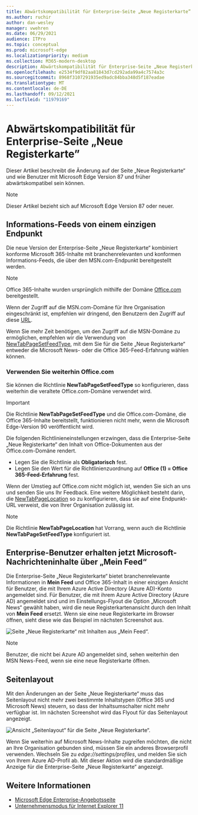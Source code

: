 ```yaml
---
title: Abwärtskompatibilität für Enterprise-Seite „Neue Registerkarte”
ms.author: ruchir
author: dan-wesley
manager: vwehren
ms.date: 06/29/2021
audience: ITPro
ms.topic: conceptual
ms.prod: microsoft-edge
ms.localizationpriority: medium
ms.collection: M365-modern-desktop
description: Abwärtskompatibilität für Enterprise-Seite „Neue Registerkarte”
ms.openlocfilehash: e2534f9df82aa81843d7cd292ada99a4c7574a3c
ms.sourcegitcommit: 8968f3107291935ed9adc84bba348d5f187eadae
ms.translationtype: MT
ms.contentlocale: de-DE
ms.lasthandoff: 09/12/2021
ms.locfileid: "11979169"
---
```

# <a name="backwards-compatibility-for-the-enterprise-new-tab-page"></a>Abwärtskompatibilität für Enterprise-Seite „Neue Registerkarte”

Dieser Artikel beschreibt die Änderung auf der Seite „Neue Registerkarte“ und wie Benutzer mit Microsoft Edge Version 87 und früher abwärtskompatibel sein können.

> [!NOTE]
> Dieser Artikel bezieht sich auf Microsoft Edge Version 87 oder neuer.

## <a name="information-feeds-from-single-endpoint"></a>Informations-Feeds von einem einzigen Endpunkt

Die neue Version der Enterprise-Seite „Neue Registerkarte“ kombiniert konforme Microsoft 365-Inhalte mit branchenrelevanten und konformen Informations-Feeds, die über den MSN.com-Endpunkt bereitgestellt werden.

> [!NOTE]
> Office 365-Inhalte wurden ursprünglich mithilfe der Domäne [Office.com](https://www.office.com) bereitgestellt.

Wenn der Zugriff auf die MSN.com-Domäne für Ihre Organisation eingeschränkt ist, empfehlen wir dringend, den Benutzern den Zugriff auf diese [URL](https://ntp.msn.com).

Wenn Sie mehr Zeit benötigen, um den Zugriff auf die MSN-Domäne zu ermöglichen, empfehlen wir die Verwendung von [NewTabPageSetFeedType](./microsoft-edge-policies.md#newtabpagesetfeedtype), mit dem Sie für die Seite „Neue Registerkarte“ entweder die Microsoft News- oder die Office 365-Feed-Erfahrung wählen können.

### <a name="keep-using-officecom"></a>Verwenden Sie weiterhin Office.com

 Sie können die Richtlinie **NewTabPageSetFeedType** so konfigurieren, dass weiterhin die veraltete Office.com-Domäne verwendet wird.

> [!IMPORTANT]
> Die Richtlinie **NewTabPageSetFeedType** und die Office.com-Domäne, die Office 365-Inhalte bereitstellt, funktionieren nicht mehr, wenn die Microsoft Edge-Version 90 veröffentlicht wird.

Die folgenden Richtlinieneinstellungen erzwingen, dass die Enterprise-Seite „Neue Registerkarte“ den Inhalt von Office-Dokumenten aus der Office.com-Domäne rendert.

- Legen Sie die Richtlinie als **Obligatorisch** fest.
- Legen Sie den Wert für die Richtlinienzuordnung auf **Office (1) = Office 365-Feed-Erfahrung** fest.

Wenn der Umstieg auf Office.com nicht möglich ist, wenden Sie sich an uns und senden Sie uns Ihr Feedback. Eine weitere Möglichkeit besteht darin, die [NewTabPageLocation](./microsoft-edge-policies.md#newtabpagelocation) so zu konfigurieren, dass sie auf eine Endpunkt-URL verweist, die von Ihrer Organisation zulässig ist.

> [!NOTE]
> Die Richtlinie **NewTabPageLocation** hat Vorrang, wenn auch die Richtlinie **NewTabPageSetFeedType** konfiguriert ist.

## <a name="enterprise-users-will-now-get-microsoft-news-content-via-my-feed"></a>Enterprise-Benutzer erhalten jetzt Microsoft-Nachrichteninhalte über „Mein Feed“

Die Enterprise-Seite „Neue Registerkarte“ bietet branchenrelevante Informationen in **Mein Feed** und Office 365-Inhalt in einer einzigen Ansicht für Benutzer, die mit Ihrem Azure Active Directory (Azure AD)-Konto angemeldet sind. Für Benutzer, die mit ihrem Azure Active Directory (Azure AD) angemeldet sind und im Einstellungs-Flyout die Option „Microsoft News“ gewählt haben, wird die neue Registerkartenansicht durch den Inhalt von **Mein Feed** ersetzt. Wenn sie eine neue Registerkarte im Browser öffnen, sieht diese wie das Beispiel im nächsten Screenshot aus.

![Seite „Neue Registerkarte“ mit Inhalten aus „Mein Feed“.](media/microsoft-edge-ntp-backward-compatibility/microsoft-edge-ntp-myfeed-view.png)

> [!NOTE]
> Benutzer, die nicht bei Azure AD angemeldet sind, sehen weiterhin den MSN News-Feed, wenn sie eine neue Registerkarte öffnen.

## <a name="page-layout"></a>Seitenlayout

Mit den Änderungen an der Seite „Neue Registerkarte“ muss das Seitenlayout nicht mehr zwei bestimmte Inhaltstypen (Office 365 und Microsoft News) steuern, so dass der Inhaltsumschalter nicht mehr verfügbar ist. Im nächsten Screenshot wird das Flyout für das Seitenlayout angezeigt.

![Ansicht „Seitenlayout“ für die Seite „Neue Registerkarte“.](media/microsoft-edge-ntp-backward-compatibility/microsoft-edge-ntp-page-layout.png)

Wenn Sie weiterhin auf Microsoft News-Inhalte zugreifen möchten, die nicht an Ihre Organisation gebunden sind, müssen Sie ein anderes Browserprofil verwenden. Wechseln Sie zu *edge://settings/profiles*, und melden Sie sich von Ihrem Azure AD-Profil ab. Mit dieser Aktion wird die standardmäßige Anzeige für die Enterprise-Seite „Neue Registerkarte“ angezeigt. 

## <a name="see-also"></a>Weitere Informationen

- [Microsoft Edge Enterprise-Angebotsseite](https://aka.ms/EdgeEnterprise)
- [Unternehmensmodus für Internet Explorer 11](/internet-explorer/ie11-deploy-guide/enterprise-mode-overview-for-ie11)